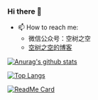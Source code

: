 ### Hi there 👋

- 📫 How to reach me:
  - 微信公众号：空树之空
  - [空树之空的博客](https://www.sgfoot.com)

<!--
**yezihack/yezihack** is a ✨ _special_ ✨ repository because its `README.md` (this file) appears on your GitHub profile.

Here are some ideas to get you started:

- 🔭 I’m currently working on ...
- 🌱 I’m currently learning ...
- 👯 I’m looking to collaborate on ...
- 🤔 I’m looking for help with ...
- 💬 Ask me about ...
- 📫 How to reach me: ...
- 😄 Pronouns: ...
- ⚡ Fun fact: ...
-->

[![Anurag's github stats](https://github-readme-stats.vercel.app/api?username=yezihack&theme=onedark&show_icons=true)](https://github.com/anuraghazra/github-readme-stats)
<!-- ![Most Used Languages](https://github-readme-stats.vercel.app/api/top-langs/?username=yezihack&theme=cobalt&layout=compact&show_icons=true) -->
[![Top Langs](https://github-readme-stats.vercel.app/api/top-langs/?username=yezihack&layout=compact&hide=javascript,php)](https://github.com/anuraghazra/github-readme-stats)

[![ReadMe Card](https://github-readme-stats.vercel.app/api/pin/?username=yezihack&repo=e)](https://github.com/yezihack/e)
